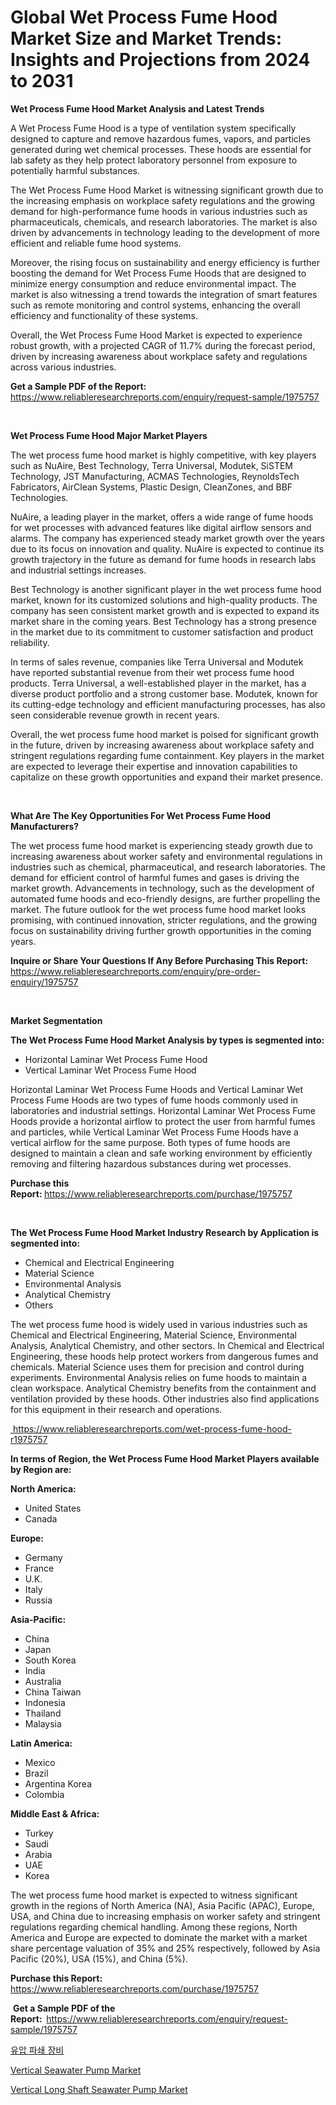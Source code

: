 <p><h1>Global Wet Process Fume Hood Market Size and Market Trends: Insights and Projections from 2024 to 2031</h1></p><p><strong>Wet Process Fume Hood Market Analysis and Latest Trends</strong></p>
<p><p>A Wet Process Fume Hood is a type of ventilation system specifically designed to capture and remove hazardous fumes, vapors, and particles generated during wet chemical processes. These hoods are essential for lab safety as they help protect laboratory personnel from exposure to potentially harmful substances.</p><p>The Wet Process Fume Hood Market is witnessing significant growth due to the increasing emphasis on workplace safety regulations and the growing demand for high-performance fume hoods in various industries such as pharmaceuticals, chemicals, and research laboratories. The market is also driven by advancements in technology leading to the development of more efficient and reliable fume hood systems.</p><p>Moreover, the rising focus on sustainability and energy efficiency is further boosting the demand for Wet Process Fume Hoods that are designed to minimize energy consumption and reduce environmental impact. The market is also witnessing a trend towards the integration of smart features such as remote monitoring and control systems, enhancing the overall efficiency and functionality of these systems.</p><p>Overall, the Wet Process Fume Hood Market is expected to experience robust growth, with a projected CAGR of 11.7% during the forecast period, driven by increasing awareness about workplace safety and regulations across various industries.</p></p>
<p><strong>Get a Sample PDF of the Report:&nbsp;</strong> <a href="https://www.reliableresearchreports.com/enquiry/request-sample/1975757">https://www.reliableresearchreports.com/enquiry/request-sample/1975757</a></p>
<p>&nbsp;</p>
<p><strong>Wet Process Fume Hood Major Market Players</strong></p>
<p><p>The wet process fume hood market is highly competitive, with key players such as NuAire, Best Technology, Terra Universal, Modutek, SiSTEM Technology, JST Manufacturing, ACMAS Technologies, ReynoldsTech Fabricators, AirClean Systems, Plastic Design, CleanZones, and BBF Technologies. </p><p>NuAire, a leading player in the market, offers a wide range of fume hoods for wet processes with advanced features like digital airflow sensors and alarms. The company has experienced steady market growth over the years due to its focus on innovation and quality. NuAire is expected to continue its growth trajectory in the future as demand for fume hoods in research labs and industrial settings increases.</p><p>Best Technology is another significant player in the wet process fume hood market, known for its customized solutions and high-quality products. The company has seen consistent market growth and is expected to expand its market share in the coming years. Best Technology has a strong presence in the market due to its commitment to customer satisfaction and product reliability.</p><p>In terms of sales revenue, companies like Terra Universal and Modutek have reported substantial revenue from their wet process fume hood products. Terra Universal, a well-established player in the market, has a diverse product portfolio and a strong customer base. Modutek, known for its cutting-edge technology and efficient manufacturing processes, has also seen considerable revenue growth in recent years.</p><p>Overall, the wet process fume hood market is poised for significant growth in the future, driven by increasing awareness about workplace safety and stringent regulations regarding fume containment. Key players in the market are expected to leverage their expertise and innovation capabilities to capitalize on these growth opportunities and expand their market presence.</p></p>
<p>&nbsp;</p>
<p><strong>What Are The Key Opportunities For Wet Process Fume Hood Manufacturers?</strong></p>
<p><p>The wet process fume hood market is experiencing steady growth due to increasing awareness about worker safety and environmental regulations in industries such as chemical, pharmaceutical, and research laboratories. The demand for efficient control of harmful fumes and gases is driving the market growth. Advancements in technology, such as the development of automated fume hoods and eco-friendly designs, are further propelling the market. The future outlook for the wet process fume hood market looks promising, with continued innovation, stricter regulations, and the growing focus on sustainability driving further growth opportunities in the coming years.</p></p>
<p><strong>Inquire or Share Your Questions If Any Before Purchasing This Report:</strong> <a href="https://www.reliableresearchreports.com/enquiry/pre-order-enquiry/1975757">https://www.reliableresearchreports.com/enquiry/pre-order-enquiry/1975757</a></p>
<p>&nbsp;</p>
<p><strong>Market Segmentation</strong></p>
<p><strong>The Wet Process Fume Hood Market Analysis by types is segmented into:</strong></p>
<p><ul><li>Horizontal Laminar Wet Process Fume Hood</li><li>Vertical Laminar Wet Process Fume Hood</li></ul></p>
<p><p>Horizontal Laminar Wet Process Fume Hoods and Vertical Laminar Wet Process Fume Hoods are two types of fume hoods commonly used in laboratories and industrial settings. Horizontal Laminar Wet Process Fume Hoods provide a horizontal airflow to protect the user from harmful fumes and particles, while Vertical Laminar Wet Process Fume Hoods have a vertical airflow for the same purpose. Both types of fume hoods are designed to maintain a clean and safe working environment by efficiently removing and filtering hazardous substances during wet processes.</p></p>
<p><strong>Purchase this Report:&nbsp;</strong><a href="https://www.reliableresearchreports.com/purchase/1975757">https://www.reliableresearchreports.com/purchase/1975757</a></p>
<p>&nbsp;</p>
<p><strong>The Wet Process Fume Hood Market Industry Research by Application is segmented into:</strong></p>
<p><ul><li>Chemical and Electrical Engineering</li><li>Material Science</li><li>Environmental Analysis</li><li>Analytical Chemistry</li><li>Others</li></ul></p>
<p><p>The wet process fume hood is widely used in various industries such as Chemical and Electrical Engineering, Material Science, Environmental Analysis, Analytical Chemistry, and other sectors. In Chemical and Electrical Engineering, these hoods help protect workers from dangerous fumes and chemicals. Material Science uses them for precision and control during experiments. Environmental Analysis relies on fume hoods to maintain a clean workspace. Analytical Chemistry benefits from the containment and ventilation provided by these hoods. Other industries also find applications for this equipment in their research and operations.</p></p>
<p><a href="https://www.reliableresearchreports.com/wet-process-fume-hood-r1975757">&nbsp;https://www.reliableresearchreports.com/wet-process-fume-hood-r1975757</a></p>
<p><strong>In terms of Region, the Wet Process Fume Hood Market Players available by Region are:</strong></p>
<p>
    <p> <strong> North America: </strong>
        <ul>
            <li>United States</li>
            <li>Canada</li>
        </ul>
        </p> 
    <p> <strong> Europe: </strong>
        <ul>
            <li>Germany</li>
            <li>France</li>
            <li>U.K.</li>
            <li>Italy</li>
            <li>Russia</li>
        </ul>
        </p> 
    <p> <strong> Asia-Pacific: </strong>
        <ul>
            <li>China</li>
            <li>Japan</li>
            <li>South Korea</li>
            <li>India</li>
            <li>Australia</li>
            <li>China Taiwan</li>
            <li>Indonesia</li>
            <li>Thailand</li>
            <li>Malaysia</li>
        </ul>
        </p> 
    <p> <strong> Latin America: </strong>
        <ul>
            <li>Mexico</li>
            <li>Brazil</li>
            <li>Argentina Korea</li>
            <li>Colombia</li>
        </ul>
        </p> 
    <p> <strong> Middle East & Africa: </strong>
        <ul>
            <li>Turkey</li>
            <li>Saudi</li>
            <li>Arabia</li>
            <li>UAE</li>
            <li>Korea</li>
        </ul>
    </p>
    </p>
<p><p>The wet process fume hood market is expected to witness significant growth in the regions of North America (NA), Asia Pacific (APAC), Europe, USA, and China due to increasing emphasis on worker safety and stringent regulations regarding chemical handling. Among these regions, North America and Europe are expected to dominate the market with a market share percentage valuation of 35% and 25% respectively, followed by Asia Pacific (20%), USA (15%), and China (5%).</p></p>
<p><strong>Purchase this Report: </strong><a href="https://www.reliableresearchreports.com/purchase/1975757">https://www.reliableresearchreports.com/purchase/1975757</a></p>
<p>&nbsp;<strong>Get a Sample PDF of the Report:&nbsp;&nbsp;</strong><a href="https://www.reliableresearchreports.com/enquiry/request-sample/1975757">https://www.reliableresearchreports.com/enquiry/request-sample/1975757</a></p>
<p><strong></strong></p>
<p><p><a href="https://medium.com/@alanperkins1921/%EC%88%98%EB%A0%A5-%EA%B4%91%EC%82%B0-%EC%9E%A5%EB%B9%84-%EC%8B%9C%EC%9E%A5-%EB%B6%84%EC%84%9D-%EA%B8%80%EB%A1%9C%EB%B2%8C-%EC%82%B0%EC%97%85-%EC%A0%84%EB%A7%9D-%EB%B0%8F-%EC%98%88%EC%B8%A1-2024%EB%85%84%EB%B6%80%ED%84%B0-2031%EB%85%84%EA%B9%8C%EC%A7%80-5225fc715569">유압 파쇄 장비</a></p><p><a href="https://github.com/gamblestampleyjenny50m5sl6/Market-Research-Report-List-2/blob/main/vertical-seawater-pump-market.md">Vertical Seawater Pump Market</a></p><p><a href="https://github.com/nicholepatriciadoylenwnrjr0/Market-Research-Report-List-2/blob/main/vertical-long-shaft-seawater-pump-market.md">Vertical Long Shaft Seawater Pump Market</a></p></p>
